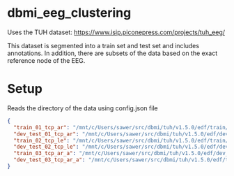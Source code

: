 # dbmi_eeg_clustering
Uses the TUH dataset:  https://www.isip.piconepress.com/projects/tuh_eeg/

This dataset is segmented into a train set and test set and includes annotations.
In addition, there are subsets of the data based on the exact reference node of the EEG.

# Setup
Reads the directory of the data using config.json file

``` config.json
{
  "train_01_tcp_ar": "/mnt/c/Users/sawer/src/dbmi/tuh/v1.5.0/edf/train/01_tcp_ar/",
  "dev_test_01_tcp_ar": "/mnt/c/Users/sawer/src/dbmi/tuh/v1.5.0/edf/dev_test/01_tcp_ar/",
  "train_02_tcp_le": "/mnt/c/Users/sawer/src/dbmi/tuh/v1.5.0/edf/train/02_tcp_le/",
  "dev_test_02_tcp_le": "/mnt/c/Users/sawer/src/dbmi/tuh/v1.5.0/edf/dev_test/02_tcp_le/",
  "train_03_tcp_ar_a": "/mnt/c/Users/sawer/src/dbmi/tuh/v1.5.0/edf/dev_test/03_tcp_ar_a/",
  "dev_test_03_tcp_ar_a": "/mnt/c/Users/sawer/src/dbmi/tuh/v1.5.0/edf/train/03_tcp_ar_a/"
}

```
